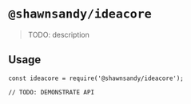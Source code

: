# `@shawnsandy/ideacore`

> TODO: description

## Usage

```
const ideacore = require('@shawnsandy/ideacore');

// TODO: DEMONSTRATE API
```
